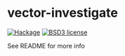 # vector-investigate

[![Hackage](https://img.shields.io/hackage/v/vector-investigate.svg)](https://hackage.haskell.org/package/vector-investigate)
[![BSD3 license](https://img.shields.io/badge/license-BSD3-blue.svg)](LICENSE)

See README for more info